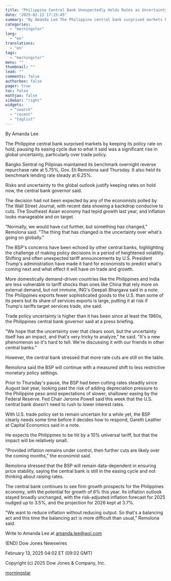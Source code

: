 ```yaml
---
title: "Philippine Central Bank Unexpectedly Holds Rates as Uncertainty Rises — Update"
date: "2025-02-13 17:15:45"
summary: "By Amanda Lee The Philippine central bank surprised markets by keeping its policy rate on hold, pausing its easing cycle due to what it said was a significant rise in global uncertainty, particularly over trade policy. Bangko Sentral ng Pilipinas maintained its benchmark overnight reverse repurchase rate at 5.75%, Gov...."
categories:
  - "morningstar"
lang:
  - "en"
translations:
  - "en"
tags:
  - "morningstar"
menu: ""
thumbnail: ""
lead: ""
comments: false
authorbox: false
pager: true
toc: false
mathjax: false
sidebar: "right"
widgets:
  - "search"
  - "recent"
  - "taglist"
---
```


By Amanda Lee

The Philippine central bank surprised markets by keeping its policy rate on hold, pausing its easing cycle due to what it said was a significant rise in global uncertainty, particularly over trade policy.

Bangko Sentral ng Pilipinas maintained its benchmark overnight reverse repurchase rate at 5.75%, Gov. Eli Remolona said Thursday. It also held its benchmark lending rate steady at 6.25%.

Risks and uncertainty to the global outlook justify keeping rates on hold now, the central bank governor said.

The decision had not been expected by any of the economists polled by The Wall Street Journal, with recent data showing a backdrop conducive to cuts. The Southeast Asian economy had tepid growth last year, and inflation looks manageable and on target.

"Normally, we would have cut further, but something has changed," Remolona said. "The thing that has changed is the uncertainty over what's going on globally."

The BSP's concerns have been echoed by other central banks, highlighting the challenge of making policy decisions in a period of heightened volatility. Shifting and often unexpected tariff announcements by U.S. President Trump's administration have made it hard for economists to predict what's coming next and what effect it will have on trade and growth.

More domestically demand-driven countries like the Philippines and India are less vulnerable to tariff shocks than ones like China that rely more on external demand, but not immune, ING's Deepali Bhargava said in a note. The Philippines exports fewer sophisticated goods to the U.S. than some of its peers but its share of services exports is large, putting it at risk if Trump's tariffs target services trade, she said.

Trade policy uncertainty is higher than it has been since at least the 1960s, the Philippines central bank governor said at a press briefing.

"We hope that the uncertainty over that clears soon, but the uncertainty itself has an impact, and that's very tricky to analyze," he said. "It's a new phenomenon so it's hard to tell. We're discussing it with our friends in other central banks."

However, the central bank stressed that more rate cuts are still on the table.

Remolona said the BSP will continue with a measured shift to less restrictive monetary policy settings.

Prior to Thursday's pause, the BSP had been cutting rates steadily since August last year, looking past the risk of adding depreciation pressure to the Philippine peso amid expectations of slower, shallower easing by the Federal Reserve. Fed Chair Jerome Powell said this week that the U.S. central bank doesn't need to rush to lower interest rates.

With U.S. trade policy set to remain uncertain for a while yet, the BSP clearly needs some time before it decides how to respond, Gareth Leather at Capital Economics said in a note.

He expects the Philippines to be hit by a 10% universal tariff, but that the impact will be relatively small.

"Provided inflation remains under control, then further cuts are likely over the coming months," the economist said.

Remolona stressed that the BSP will remain data-dependent in ensuring price stability, saying the central bank is still in the easing cycle and not thinking about raising rates.

The central bank continues to see firm growth prospects for the Philippines economy, with the potential for growth of 6% this year. Its inflation outlook stayed broadly unchanged, with the risk-adjusted inflation forecast for 2025 nudged up to 3.5%, and the projection for 2026 kept at 3.7%.

"We want to reduce inflation without reducing output. So that's a balancing act and this time the balancing act is more difficult than usual," Remolona said.

Write to Amanda Lee at amanda.lee@wsj.com

(END) Dow Jones Newswires

February 13, 2025 04:02 ET (09:02 GMT)

Copyright (c) 2025 Dow Jones & Company, Inc.

[morningstar](https://www.morningstar.com/news/dow-jones/202502134391/philippine-central-bank-unexpectedly-holds-rates-as-uncertainty-rises-update)
